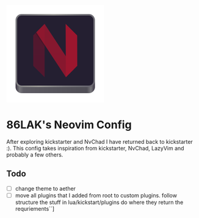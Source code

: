 ![Neovim](./doc/nvim.svg)


# 86LAK's Neovim Config

After exploring kickstarter and NvChad I have returned back to kickstarter :). 
This config takes inspiration from kickstarter, NvChad, LazyVim and probably a few others.
## Todo
- [ ] change theme to aether
- [ ]  move all plugins that I added from root to custom plugins. follow structure the stuff in lua/kickstart/plugins do where they return the requriements``]
